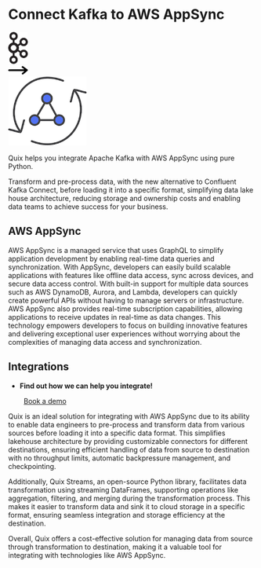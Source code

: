 # Connect Kafka to AWS AppSync

<div class="connect-images cards blog-grid-card" markdown>
<div>
<img src="../images/kafka_logo.png" width="40px" />
</div>
<div>
<img src="../images/arrow.svg" width="40px" />
</div>
<div>
<img src="./images/aws-appsync_1.jpg" />
</div>
</div>

Quix helps you integrate Apache Kafka with AWS AppSync using pure Python.

Transform and pre-process data, with the new alternative to Confluent Kafka Connect, before loading it into a specific format, simplifying data lake house architecture, reducing storage and ownership costs and enabling data teams to achieve success for your business.

## AWS AppSync

AWS AppSync is a managed service that uses GraphQL to simplify application development by enabling real-time data queries and synchronization. With AppSync, developers can easily build scalable applications with features like offline data access, sync across devices, and secure data access control. With built-in support for multiple data sources such as AWS DynamoDB, Aurora, and Lambda, developers can quickly create powerful APIs without having to manage servers or infrastructure. AWS AppSync also provides real-time subscription capabilities, allowing applications to receive updates in real-time as data changes. This technology empowers developers to focus on building innovative features and delivering exceptional user experiences without worrying about the complexities of managing data access and synchronization.

## Integrations

<div class="grid cards" markdown>

- __Find out how we can help you integrate!__

    <a class="md-button md-button--primary" href="https://quix.io/book-a-demo" target="_blank" style="margin:.5rem;">Book a demo</a>

</div>


Quix is an ideal solution for integrating with AWS AppSync due to its ability to enable data engineers to pre-process and transform data from various sources before loading it into a specific data format. This simplifies lakehouse architecture by providing customizable connectors for different destinations, ensuring efficient handling of data from source to destination with no throughput limits, automatic backpressure management, and checkpointing.

Additionally, Quix Streams, an open-source Python library, facilitates data transformation using streaming DataFrames, supporting operations like aggregation, filtering, and merging during the transformation process. This makes it easier to transform data and sink it to cloud storage in a specific format, ensuring seamless integration and storage efficiency at the destination.

Overall, Quix offers a cost-effective solution for managing data from source through transformation to destination, making it a valuable tool for integrating with technologies like AWS AppSync.

